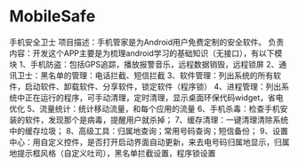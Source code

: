 # MobileSafe
手机安全卫士
项目描述：手机管家是为Android用户免费定制的安全软件。
负责内容：开发这个APP主要是为梳理android学习的基础知识（无接口），有以下模块
1、手机防盗：包括GPS追踪，播放报警音乐，远程数据销毁，远程锁屏 
2、通讯卫士：黑名单的管理：电话拦截、短信拦截 
3、软件管理：列出系统的所有软件，启动软件、卸载软件、分享软件，锁定软件（程序锁） 
4、进程管理：列出系统中正在运行的程序，可手动清理，定时清理，显示桌面环保代码widget，省电优化 
5、流量统计：统计移动流量，和每个应用的流量 
6、手机杀毒：检查手机安装的软件，发现那个是病毒，提醒用户就杀掉； 
7、缓存清理：一键清理清除系统中的缓存垃圾； 
8、高级工具：归属地查询；常用号码查询；短信备份； 
9、设置中心：用自定义控件，是否打开启动界面自动更新，来去电号码归属地显示，归属地提示框风格（自定义吐司），黑名单拦截设置，程序锁设置
